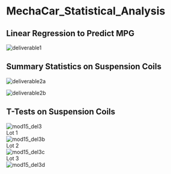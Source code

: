 # MechaCar_Statistical_Analysis  
## Linear Regression to Predict MPG  
![deliverable1](https://user-images.githubusercontent.com/96501958/163740627-b63bd797-bb5e-4a9b-a4c1-9aa2d26d345f.png)  

## Summary Statistics on Suspension Coils  
![deliverable2a](https://user-images.githubusercontent.com/96501958/163740781-f3e0a4e2-d260-4f7a-82e8-afcda2a2c044.png)  

![deliverable2b](https://user-images.githubusercontent.com/96501958/163740787-414a4bf8-2cb0-4e70-a5a7-06b16ceb19d0.png)  

## T-Tests on Suspension Coils  

![mod15_del3](https://user-images.githubusercontent.com/96501958/163740853-1bbdc6b1-0896-41b6-9188-24da45f23035.png)  
Lot 1  
![mod15_del3b](https://user-images.githubusercontent.com/96501958/163740864-d969241e-9e18-406c-a713-924ed777b9bd.png)  
Lot 2  
![mod15_del3c](https://user-images.githubusercontent.com/96501958/163740871-381eb9ce-d786-4dd9-9322-2c93c05d2ba2.png)  
Lot 3  
![mod15_del3d](https://user-images.githubusercontent.com/96501958/163740884-605e6255-110f-4f0a-b025-2521e0f0014a.png)  
